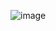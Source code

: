 ![image](https://github.com/weilun320/29-React-Vite-E-Commerce/assets/41337787/f60f59e4-2d7e-46b5-89d6-91591f5a56e0)
